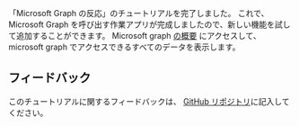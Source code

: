 <!-- markdownlint-disable MD002 MD041 -->

「Microsoft Graph の反応」のチュートリアルを完了しました。 これで、Microsoft Graph を呼び出す作業アプリが完成しましたので、新しい機能を試して追加することができます。 Microsoft graph [の概要](/graph/overview) にアクセスして、microsoft graph でアクセスできるすべてのデータを表示します。

## <a name="feedback"></a>フィードバック

このチュートリアルに関するフィードバックは、 [GitHub リポジトリ](https://github.com/microsoftgraph/msgraph-training-reactspa)に記入してください。
